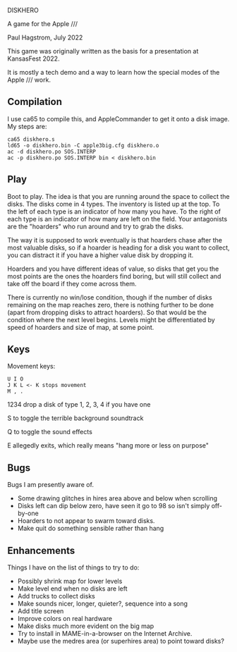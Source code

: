 DISKHERO

A game for the Apple ///

Paul Hagstrom, July 2022

This game was originally written as the basis for a presentation at KansasFest 2022.

It is mostly a tech demo and a way to learn how the special modes of the Apple /// work.

## Compilation ##

I use ca65 to compile this, and AppleCommander to get it onto a disk image.
My steps are:

```
ca65 diskhero.s
ld65 -o diskhero.bin -C apple3big.cfg diskhero.o
ac -d diskhero.po SOS.INTERP
ac -p diskhero.po SOS.INTERP bin < diskhero.bin
```

## Play ##

Boot to play.
The idea is that you are running around the space to collect the disks.
The disks come in 4 types.  The inventory is listed up at the top.
To the left of each type is an indicator of how many you have.
To the right of each type is an indicator of how many are left on the field.
Your antagonists are the "hoarders" who run around and try to grab the disks.

The way it is supposed to work eventually is that hoarders chase after the
most valuable disks, so if a hoarder is heading for a disk you want to
collect, you can distract it if you have a higher value disk by dropping it.

Hoarders and you have different ideas of value, so disks that get you the
most points are the ones the hoarders find boring, but will still collect
and take off the board if they come across them.

There is currently no win/lose condition, though if the number of disks
remaining on the map reaches zero, there is nothing further to be done
(apart from dropping disks to attract hoarders).  So that would be the
condition where the next level begins.  Levels might be differentiated
by speed of hoarders and size of map, at some point.

## Keys ##

Movement keys:

```
U I O
J K L <- K stops movement
M , .
```

1234 drop a disk of type 1, 2, 3, 4 if you have one

S to toggle the terrible background soundtrack

Q to toggle the sound effects

E allegedly exits, which really means "hang more or less on purpose"

## Bugs ##

Bugs I am presently aware of.

- Some drawing glitches in hires area above and below when scrolling
- Disks left can dip below zero, have seen it go to 98 so isn't simply off-by-one
- Hoarders to not appear to swarm toward disks.
- Make quit do something sensible rather than hang

## Enhancements ##

Things I have on the list of things to try to do:

- Possibly shrink map for lower levels
- Make level end when no disks are left
- Add trucks to collect disks
- Make sounds nicer, longer, quieter?, sequence into a song
- Add title screen
- Improve colors on real hardware
- Make disks much more evident on the big map
- Try to install in MAME-in-a-browser on the Internet Archive.
- Maybe use the medres area (or superhires area) to point toward disks?
